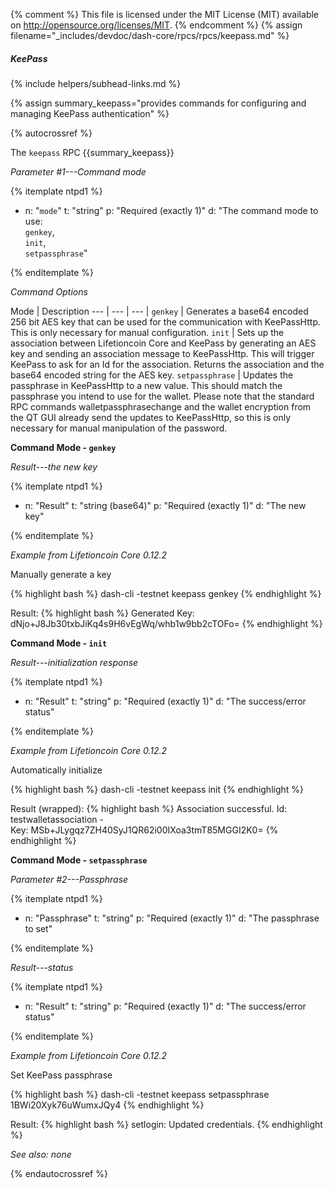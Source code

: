 {% comment %}
This file is licensed under the MIT License (MIT) available on
http://opensource.org/licenses/MIT.
{% endcomment %}
{% assign filename="_includes/devdoc/dash-core/rpcs/rpcs/keepass.md" %}

##### KeePass
{% include helpers/subhead-links.md %}

{% assign summary_keepass="provides commands for configuring and managing KeePass authentication" %}

<!-- __ -->

{% autocrossref %}

The `keepass` RPC {{summary_keepass}}

*Parameter #1---Command mode*

{% itemplate ntpd1 %}
- n: "`mode`"
  t: "string"
  p: "Required (exactly 1)"
  d: "The command mode to use:<br>`genkey`,<br>`init`,<br>`setpassphrase`"

{% enditemplate %}

*Command Options*

Mode | Description
--- | --- | --- |
`genkey` | Generates a base64 encoded 256 bit AES key that can be used for the communication with KeePassHttp. This is only necessary for manual configuration.
`init` | Sets up the association between Lifetioncoin Core and KeePass by generating an AES key and sending an association message to KeePassHttp. This will trigger KeePass to ask for an Id for the association. Returns the association and the base64 encoded string for the AES key.
`setpassphrase` | Updates the passphrase in KeePassHttp to a new value. This should match the passphrase you intend to use for the wallet. Please note that the standard RPC commands walletpassphrasechange and the wallet encryption from the QT GUI already send the updates to KeePassHttp, so this is only necessary for manual manipulation of the password.


**Command Mode - `genkey`**

*Result---the new key*

{% itemplate ntpd1 %}
- n: "Result"
  t: "string (base64)"
  p: "Required (exactly 1)"
  d: "The new key"

{% enditemplate %}

*Example from Lifetioncoin Core 0.12.2*

Manually generate a key

{% highlight bash %}
dash-cli -testnet keepass genkey
{% endhighlight %}

Result:
{% highlight bash %}
Generated Key: dNjo+J8Jb30txbJiKq4s9H6vEgWq/whb1w9bb2cTOFo=
{% endhighlight %}  


**Command Mode - `init`**

*Result---initialization response*

{% itemplate ntpd1 %}
- n: "Result"
  t: "string"
  p: "Required (exactly 1)"
  d: "The success/error status"

{% enditemplate %}

*Example from Lifetioncoin Core 0.12.2*

Automatically initialize

{% highlight bash %}
dash-cli -testnet keepass init
{% endhighlight %}

Result (wrapped):
{% highlight bash %}
Association successful. Id: testwalletassociation - \
Key: MSb+JLygqz7ZH40SyJ1QR62i00IXoa3tmT85MGGI2K0=
{% endhighlight %}  


**Command Mode - `setpassphrase`**

*Parameter #2---Passphrase*

{% itemplate ntpd1 %}
- n: "Passphrase"
  t: "string"
  p: "Required (exactly 1)"
  d: "The passphrase to set"

{% enditemplate %}

*Result---status*

{% itemplate ntpd1 %}
- n: "Result"
  t: "string"
  p: "Required (exactly 1)"
  d: "The success/error status"

{% enditemplate %}

*Example from Lifetioncoin Core 0.12.2*

Set KeePass passphrase

{% highlight bash %}
dash-cli -testnet keepass setpassphrase 1BWi20Xyk76uWumxJQy4
{% endhighlight %}

Result:
{% highlight bash %}
setlogin: Updated credentials.
{% endhighlight %}  

*See also: none*

{% endautocrossref %}
